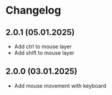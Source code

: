 # Changelog

## 2.0.1 (05.01.2025)

- Add ctrl to mouse layer
- Add shift to mouse layer

## 2.0.0 (03.01.2025)

- Add mouse movement with keyboard

